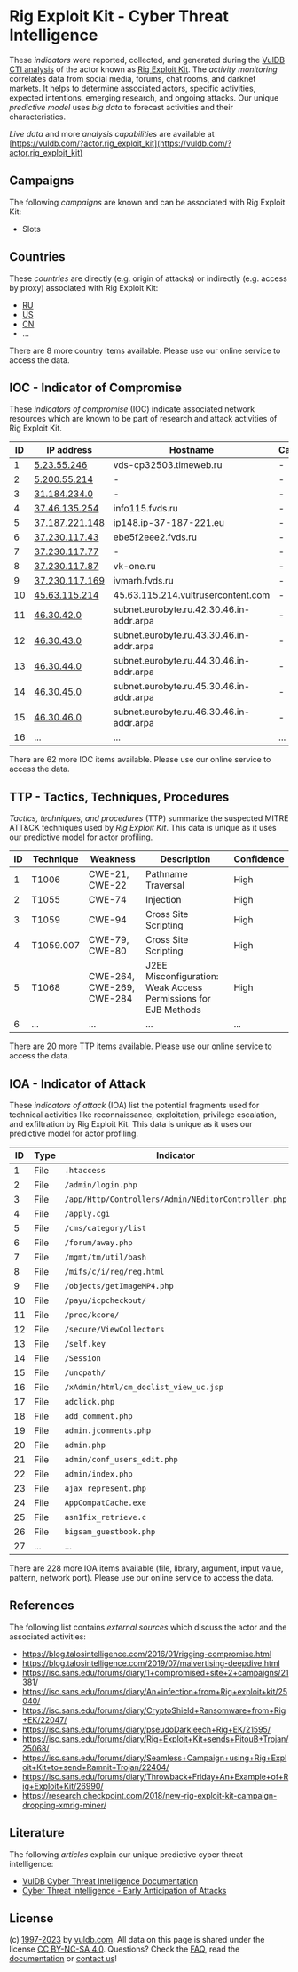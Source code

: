 # Rig Exploit Kit - Cyber Threat Intelligence

These _indicators_ were reported, collected, and generated during the [VulDB CTI analysis](https://vuldb.com/?kb.cti) of the actor known as [Rig Exploit Kit](https://vuldb.com/?actor.rig_exploit_kit). The _activity monitoring_ correlates data from social media, forums, chat rooms, and darknet markets. It helps to determine associated actors, specific activities, expected intentions, emerging research, and ongoing attacks. Our unique _predictive model_ uses _big data_ to forecast activities and their characteristics.

_Live data_ and more _analysis capabilities_ are available at [https://vuldb.com/?actor.rig_exploit_kit](https://vuldb.com/?actor.rig_exploit_kit)

## Campaigns

The following _campaigns_ are known and can be associated with Rig Exploit Kit:

* Slots

## Countries

These _countries_ are directly (e.g. origin of attacks) or indirectly (e.g. access by proxy) associated with Rig Exploit Kit:

* [RU](https://vuldb.com/?country.ru)
* [US](https://vuldb.com/?country.us)
* [CN](https://vuldb.com/?country.cn)
* ...

There are 8 more country items available. Please use our online service to access the data.

## IOC - Indicator of Compromise

These _indicators of compromise_ (IOC) indicate associated network resources which are known to be part of research and attack activities of Rig Exploit Kit.

ID | IP address | Hostname | Campaign | Confidence
-- | ---------- | -------- | -------- | ----------
1 | [5.23.55.246](https://vuldb.com/?ip.5.23.55.246) | vds-cp32503.timeweb.ru | - | High
2 | [5.200.55.214](https://vuldb.com/?ip.5.200.55.214) | - | - | High
3 | [31.184.234.0](https://vuldb.com/?ip.31.184.234.0) | - | - | High
4 | [37.46.135.254](https://vuldb.com/?ip.37.46.135.254) | info115.fvds.ru | - | High
5 | [37.187.221.148](https://vuldb.com/?ip.37.187.221.148) | ip148.ip-37-187-221.eu | - | High
6 | [37.230.117.43](https://vuldb.com/?ip.37.230.117.43) | ebe5f2eee2.fvds.ru | - | High
7 | [37.230.117.77](https://vuldb.com/?ip.37.230.117.77) | - | - | High
8 | [37.230.117.87](https://vuldb.com/?ip.37.230.117.87) | vk-one.ru | - | High
9 | [37.230.117.169](https://vuldb.com/?ip.37.230.117.169) | ivmarh.fvds.ru | - | High
10 | [45.63.115.214](https://vuldb.com/?ip.45.63.115.214) | 45.63.115.214.vultrusercontent.com | - | High
11 | [46.30.42.0](https://vuldb.com/?ip.46.30.42.0) | subnet.eurobyte.ru.42.30.46.in-addr.arpa | - | High
12 | [46.30.43.0](https://vuldb.com/?ip.46.30.43.0) | subnet.eurobyte.ru.43.30.46.in-addr.arpa | - | High
13 | [46.30.44.0](https://vuldb.com/?ip.46.30.44.0) | subnet.eurobyte.ru.44.30.46.in-addr.arpa | - | High
14 | [46.30.45.0](https://vuldb.com/?ip.46.30.45.0) | subnet.eurobyte.ru.45.30.46.in-addr.arpa | - | High
15 | [46.30.46.0](https://vuldb.com/?ip.46.30.46.0) | subnet.eurobyte.ru.46.30.46.in-addr.arpa | - | High
16 | ... | ... | ... | ...

There are 62 more IOC items available. Please use our online service to access the data.

## TTP - Tactics, Techniques, Procedures

_Tactics, techniques, and procedures_ (TTP) summarize the suspected MITRE ATT&CK techniques used by _Rig Exploit Kit_. This data is unique as it uses our predictive model for actor profiling.

ID | Technique | Weakness | Description | Confidence
-- | --------- | -------- | ----------- | ----------
1 | T1006 | CWE-21, CWE-22 | Pathname Traversal | High
2 | T1055 | CWE-74 | Injection | High
3 | T1059 | CWE-94 | Cross Site Scripting | High
4 | T1059.007 | CWE-79, CWE-80 | Cross Site Scripting | High
5 | T1068 | CWE-264, CWE-269, CWE-284 | J2EE Misconfiguration: Weak Access Permissions for EJB Methods | High
6 | ... | ... | ... | ...

There are 20 more TTP items available. Please use our online service to access the data.

## IOA - Indicator of Attack

These _indicators of attack_ (IOA) list the potential fragments used for technical activities like reconnaissance, exploitation, privilege escalation, and exfiltration by Rig Exploit Kit. This data is unique as it uses our predictive model for actor profiling.

ID | Type | Indicator | Confidence
-- | ---- | --------- | ----------
1 | File | `.htaccess` | Medium
2 | File | `/admin/login.php` | High
3 | File | `/app/Http/Controllers/Admin/NEditorController.php` | High
4 | File | `/apply.cgi` | Medium
5 | File | `/cms/category/list` | High
6 | File | `/forum/away.php` | High
7 | File | `/mgmt/tm/util/bash` | High
8 | File | `/mifs/c/i/reg/reg.html` | High
9 | File | `/objects/getImageMP4.php` | High
10 | File | `/payu/icpcheckout/` | High
11 | File | `/proc/kcore/` | Medium
12 | File | `/secure/ViewCollectors` | High
13 | File | `/self.key` | Medium
14 | File | `/Session` | Medium
15 | File | `/uncpath/` | Medium
16 | File | `/xAdmin/html/cm_doclist_view_uc.jsp` | High
17 | File | `adclick.php` | Medium
18 | File | `add_comment.php` | High
19 | File | `admin.jcomments.php` | High
20 | File | `admin.php` | Medium
21 | File | `admin/conf_users_edit.php` | High
22 | File | `admin/index.php` | High
23 | File | `ajax_represent.php` | High
24 | File | `AppCompatCache.exe` | High
25 | File | `asn1fix_retrieve.c` | High
26 | File | `bigsam_guestbook.php` | High
27 | ... | ... | ...

There are 228 more IOA items available (file, library, argument, input value, pattern, network port). Please use our online service to access the data.

## References

The following list contains _external sources_ which discuss the actor and the associated activities:

* https://blog.talosintelligence.com/2016/01/rigging-compromise.html
* https://blog.talosintelligence.com/2019/07/malvertising-deepdive.html
* https://isc.sans.edu/forums/diary/1+compromised+site+2+campaigns/21381/
* https://isc.sans.edu/forums/diary/An+infection+from+Rig+exploit+kit/25040/
* https://isc.sans.edu/forums/diary/CryptoShield+Ransomware+from+Rig+EK/22047/
* https://isc.sans.edu/forums/diary/pseudoDarkleech+Rig+EK/21595/
* https://isc.sans.edu/forums/diary/Rig+Exploit+Kit+sends+PitouB+Trojan/25068/
* https://isc.sans.edu/forums/diary/Seamless+Campaign+using+Rig+Exploit+Kit+to+send+Ramnit+Trojan/22404/
* https://isc.sans.edu/forums/diary/Throwback+Friday+An+Example+of+Rig+Exploit+Kit/26990/
* https://research.checkpoint.com/2018/new-rig-exploit-kit-campaign-dropping-xmrig-miner/

## Literature

The following _articles_ explain our unique predictive cyber threat intelligence:

* [VulDB Cyber Threat Intelligence Documentation](https://vuldb.com/?kb.cti)
* [Cyber Threat Intelligence - Early Anticipation of Attacks](https://www.scip.ch/en/?labs.20201022)

## License

(c) [1997-2023](https://vuldb.com/?kb.changelog) by [vuldb.com](https://vuldb.com/?kb.about). All data on this page is shared under the license [CC BY-NC-SA 4.0](https://creativecommons.org/licenses/by-nc-sa/4.0/). Questions? Check the [FAQ](https://vuldb.com/?kb.faq), read the [documentation](https://vuldb.com/?kb) or [contact us](https://vuldb.com/?contact)!
